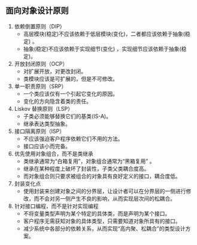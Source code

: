 ## 面向对象设计原则



1. 依赖倒置原则（DIP）
   + 高层模块(稳定)不应该依赖于低层模块(变化)，二者都应该依赖于抽象(稳定) 。
   + 抽象(稳定)不应该依赖于实现细节(变化) ，实现细节应该依赖于抽象(稳定)。
2. 开放封闭原则（OCP）
   + 对扩展开放，对更改封闭。
   + 类模块应该是可扩展的，但是不可修改。
3. 单一职责原则（SRP）
   + 一个类应该仅有一个引起它变化的原因。
   + 变化的方向隐含着类的责任。
4. Liskov 替换原则（LSP）
   + 子类必须能够替换它们的基类(IS-A)。
   + 继承表达类型抽象。
5. 接口隔离原则（ISP）
   + 不应该强迫客户程序依赖它们不用的方法。
   + 接口应该小而完备。
6. 优先使用对象组合，而不是类继承
   + 类继承通常为“白箱复用”，对象组合通常为“黑箱复用” 。
   + 继承在某种程度上破坏了封装性，子类父类耦合度高。
   + 而对象组合则只要求被组合的对象具有良好定义的接口，耦合度低。
7. 封装变化点
   + 使用封装来创建对象之间的分界层，让设计者可以在分界层的一侧进行修改，而不会对另一侧产生不良的影响，从而实现层次间的松耦合。
8. 针对接口编程，而不是针对实现编程
   + 不将变量类型声明为某个特定的具体类，而是声明为某个接口。
   + 客户程序无需获知对象的具体类型，只需要知道对象所具有的接口。
   + 减少系统中各部分的依赖关系，从而实现“高内聚、松耦合”的类型设计方案。